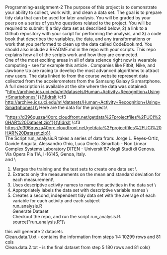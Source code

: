 Programming-assignment-2
The purpose of this project is to demonstrate your ability to collect, work with, and clean a data set. The goal is to prepare tidy data that can be used for later analysis. You will be graded by your peers on a series of yes/no questions related to the project. You will be required to submit: 1) a tidy data set as described below, 2) a link to a Github repository with your script for performing the analysis, and 3) a code book that describes the variables, the data, and any transformations or work that you performed to clean up the data called CodeBook.md. You should also include a README.md in the repo with your scripts. This repo explains how all of the scripts work and how they are connected.\
One of the most exciting areas in all of data science right now is wearable computing - see for example this article . Companies like Fitbit, Nike, and Jawbone Up are racing to develop the most advanced algorithms to attract new users. The data linked to from the course website represent data collected from the accelerometers from the Samsung Galaxy S smartphone. A full description is available at the site where the data was obtained:\
"http://archive.ics.uci.edu/ml/datasets/Human+Activity+Recognition+Using+Smartphones"}}{\fldrslt \cf3 http://archive.ics.uci.edu/ml/datasets/Human+Activity+Recognition+Using+Smartphones}}\
Here are the data for the project:\

"https://d396qusza40orc.cloudfront.net/getdata%2Fprojectfiles%2FUCI%20HAR%20Dataset.zip"}}{\fldrslt \cf3 https://d396qusza40orc.cloudfront.net/getdata%2Fprojectfiles%2FUCI%20HAR%20Dataset.zip}} \
The Script run_analysis.R takes a series of data from: Jorge L. Reyes-Ortiz, Davide Anguita, Alessandro Ghio, Luca Oneto. Smartlab - Non Linear Complex Systems Laboratory DITEN - Universit\'87 degli Studi di Genova. Via Opera Pia 11A, I-16145, Genoa, Italy.\
and \
1. Merges the training and the test sets to create one data set \
2. Extracts only the measurements on the mean and standard deviation for each measurement\
3. Uses descriptive activity names to name the activities in the data set \
4. Appropriately labels the data set with descriptive variable names \
5. Creates a second, independent tidy data set with the average of each variable for each activity and each subject\
run_analysis.R\
Generate Dataset\
Checkout the repo, and run the script run_analysis.R.\
source("run_analysis.R")\

this will generate 2 datasets \
Clean.data.1.txt - contains the information from steps 1:4 10299 rows and 81 cols \
Clean.data.2.txt - is the final dataset from step 5 180 rows and 81 cols}